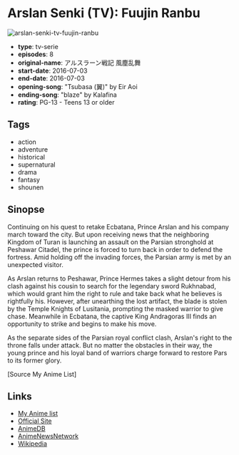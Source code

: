 # Arslan Senki (TV): Fuujin Ranbu

![arslan-senki-tv-fuujin-ranbu](https://cdn.myanimelist.net/images/anime/12/80681.jpg)

-   **type**: tv-serie
-   **episodes**: 8
-   **original-name**: アルスラーン戦記 風塵乱舞
-   **start-date**: 2016-07-03
-   **end-date**: 2016-07-03
-   **opening-song**: "Tsubasa (翼)" by Eir Aoi
-   **ending-song**: "blaze" by Kalafina
-   **rating**: PG-13 - Teens 13 or older

## Tags

-   action
-   adventure
-   historical
-   supernatural
-   drama
-   fantasy
-   shounen

## Sinopse

Continuing on his quest to retake Ecbatana, Prince Arslan and his company march toward the city. But upon receiving news that the neighboring Kingdom of Turan is launching an assault on the Parsian stronghold at Peshawar Citadel, the prince is forced to turn back in order to defend the fortress. Amid holding off the invading forces, the Parsian army is met by an unexpected visitor.

As Arslan returns to Peshawar, Prince Hermes takes a slight detour from his clash against his cousin to search for the legendary sword Rukhnabad, which would grant him the right to rule and take back what he believes is rightfully his. However, after unearthing the lost artifact, the blade is stolen by the Temple Knights of Lusitania, prompting the masked warrior to give chase. Meanwhile in Ecbatana, the captive King Andragoras III finds an opportunity to strike and begins to make his move.

As the separate sides of the Parsian royal conflict clash, Arslan's right to the throne falls under attack. But no matter the obstacles in their way, the young prince and his loyal band of warriors charge forward to restore Pars to its former glory.

[Source My Anime List]

## Links

-   [My Anime list](https://myanimelist.net/anime/31821/Arslan_Senki_TV__Fuujin_Ranbu)
-   [Official Site](http://www.arslan.jp/2/)
-   [AnimeDB](http://anidb.info/perl-bin/animedb.pl?show=anime&aid=11699)
-   [AnimeNewsNetwork](http://www.animenewsnetwork.com/encyclopedia/anime.php?id=18197)
-   [Wikipedia](http://en.wikipedia.org/wiki/The_Heroic_Legend_of_Arslan)
